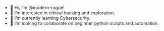 - 👋 Hi, I’m @modern-rogue!
- 👀 I’m interested in ethical hacking and exploration.
- 🌱 I’m currently learning Cybersecurity.
- 💞️ I’m looking to collaborate on beginner python scripts and automation.

<!---
modern-rogue/modern-rogue is a ✨ special ✨ repository because its `README.md` (this file) appears on your GitHub profile.
You can click the Preview link to take a look at your changes.
--->
